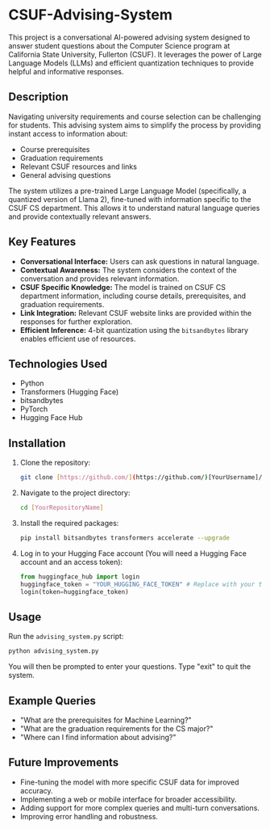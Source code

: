 # CSUF-Advising-System
This project is a conversational AI-powered advising system designed to answer student questions about the Computer Science program at California State University, Fullerton (CSUF). It leverages the power of Large Language Models (LLMs) and efficient quantization techniques to provide helpful and informative responses.

## Description

Navigating university requirements and course selection can be challenging for students. This advising system aims to simplify the process by providing instant access to information about:

*   Course prerequisites
*   Graduation requirements
*   Relevant CSUF resources and links
*   General advising questions

The system utilizes a pre-trained Large Language Model (specifically, a quantized version of Llama 2), fine-tuned with information specific to the CSUF CS department. This allows it to understand natural language queries and provide contextually relevant answers.

## Key Features

*   **Conversational Interface:** Users can ask questions in natural language.
*   **Contextual Awareness:** The system considers the context of the conversation and provides relevant information.
*   **CSUF Specific Knowledge:** The model is trained on CSUF CS department information, including course details, prerequisites, and graduation requirements.
*   **Link Integration:** Relevant CSUF website links are provided within the responses for further exploration.
*   **Efficient Inference:** 4-bit quantization using the `bitsandbytes` library enables efficient use of resources.

## Technologies Used

*   Python
*   Transformers (Hugging Face)
*   bitsandbytes
*   PyTorch
*   Hugging Face Hub

## Installation

1.  Clone the repository:

    ```bash
    git clone [https://github.com/](https://github.com/)[YourUsername]/[YourRepositoryName].git
    ```

2.  Navigate to the project directory:

    ```bash
    cd [YourRepositoryName]
    ```

3.  Install the required packages:

    ```bash
    pip install bitsandbytes transformers accelerate --upgrade
    ```

4.  Log in to your Hugging Face account (You will need a Hugging Face account and an access token):

    ```python
    from huggingface_hub import login
    huggingface_token = "YOUR_HUGGING_FACE_TOKEN" # Replace with your token
    login(token=huggingface_token)
    ```

## Usage

Run the `advising_system.py` script:

```bash
python advising_system.py
```

You will then be prompted to enter your questions. Type "exit" to quit the system.

## Example Queries
*    "What are the prerequisites for Machine Learning?"
*    "What are the graduation requirements for the CS major?"
*    "Where can I find information about advising?"

##    Future Improvements
*    Fine-tuning the model with more specific CSUF data for improved accuracy.
*    Implementing a web or mobile interface for broader accessibility.
*    Adding support for more complex queries and multi-turn conversations.
*    Improving error handling and robustness.
